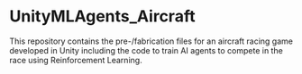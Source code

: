 # UnityMLAgents_Aircraft

This repository contains the pre-/fabrication files for an aircraft racing game developed in Unity including the code to train AI agents to compete in the race using Reinforcement Learning.  
